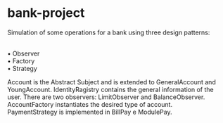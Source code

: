 # bank-project
Simulation of some operations for a bank using three design patterns:
<br />
<br />

• Observer <br /> 
• Factory <br />
• Strategy <br />

Account is the Abstract Subject and is extended to GeneralAccount and YoungAccount. IdentityRagistry contains the general information of the user. There are two observers: LimitObserver and BalanceObserver.<br /> 
AccountFactory instantiates the desired type of account.<br /> 
PaymentStrategy is implemented in BillPay e ModulePay.<br /> 
